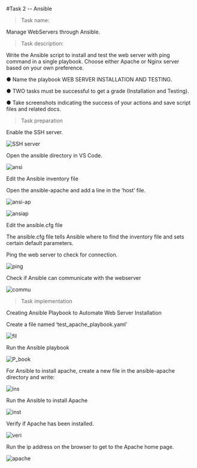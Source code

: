 #Task 2 -- Ansible

>Task name:

Manage WebServers through Ansible.

>Task description:

Write the Ansible script to install and test the web server with ping command in a single playbook. Choose either Apache or Nginx server based on your own preference.

● Name the playbook WEB SERVER INSTALLATION AND TESTING.

● TWO tasks must be successful to get a grade (Installation and Testing).

● Take screenshots indicating the success of your actions and save script files and related docs. 

>Task preparation

Enable the SSH server.

![SSH server](https://user-images.githubusercontent.com/58246129/192381660-7b00e904-41e4-4a57-a39f-88c577eaf911.png)


Open the ansible directory in VS Code.

![ansi](https://user-images.githubusercontent.com/58246129/192381752-55b1a4de-9397-4be0-b7a1-3ec372f16722.png)

Edit the Ansible inventory file 

Open the ansible-apache and add a line in the ‘host’ file.

![ansi-ap](https://user-images.githubusercontent.com/58246129/192382008-6b2aa8b5-d667-4404-8aee-46d650c90e55.png)

![ansiap](https://user-images.githubusercontent.com/58246129/192382030-102a4249-f14e-4efe-97bd-6faec8f5ff35.png)


Edit the ansible.cfg file

The ansible.cfg file tells Ansible where to find the inventory file and sets certain default parameters.

Ping the web server to check for connection. 

![ping](https://user-images.githubusercontent.com/58246129/192382117-b326c706-1de7-435f-8011-a05e8bae3f2b.png)

Check if Ansible can communicate with the webserver

![commu](https://user-images.githubusercontent.com/58246129/192382185-9f73c1c1-338a-4844-8698-8b7f50c778b7.png)


>Task implementation 

Creating Ansible Playbook to Automate Web Server Installation

Create a file named ‘test_apache_playbook.yaml’

![fil](https://user-images.githubusercontent.com/58246129/192382427-25b4a2ae-e622-41c8-bbef-fa61d0ce6f7d.png)

Run the Ansible playbook

![P_book](https://user-images.githubusercontent.com/58246129/192382441-bff569ea-c17e-4543-b4b1-818d83ad1c4c.png)

For Ansible to install apache, create a new file in the ansible-apache directory and write:

![ins](https://user-images.githubusercontent.com/58246129/192382456-115cab68-608b-484d-9442-10c474759d65.png)

Run the Ansible to install Apache

![inst](https://user-images.githubusercontent.com/58246129/192382658-47a9d406-71b5-4cf7-9255-9c753ca7415a.png)

Verify if Apache has been installed.

![veri](https://user-images.githubusercontent.com/58246129/192382685-e79f0baa-5e1f-4010-8745-55faad0314b1.png)

Run the ip address on the browser to get to the Apache home page.

![apache](https://user-images.githubusercontent.com/58246129/192382868-5adb7f6d-ebd9-45b3-8152-07536166d8c8.png)



